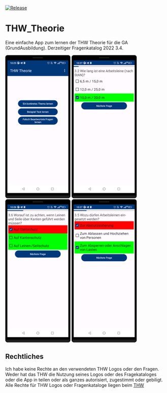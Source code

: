 [![Release](https://img.shields.io/github/v/release/wolfwarrior666/THW_Theorie?include_prereleases&style=plastic)]( https://github.com/THW_Theorie/THUMoodleWrapper/releases)

# THW_Theorie
Eine einfache App zum lernen der THW Theorie für die GA (GrundAusbildung). Derzeitiger Fragenkatalog 2022 3.4.

<div align="left">
<img alt='Main Menue' src='./docs/MainMenue.png' height='450px'/></a>
<img alt=All is Correct is correct' src='./docs/Right.png' height='450px'/></a>
<img alt='Failure' src='./docs/Wrong.png' height='450px'/></a>
<img alt='Failure' src='./docs/RightAndWrong.png' height='450px'/></a>
</div>

## Rechtliches
Ich habe keine Rechte an den verwendeten THW Logos oder den Fragen. Weder hat das THW die Nutzung seines Logos oder des Fragekataloges oder die App in teilen oder als ganzes autorisiert, zugestimmt oder gebiligt. Alle Rechte für THW Logos oder Fragenkataloge liegen beim [THW](https://thw.de)
